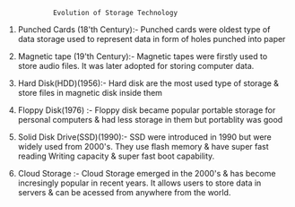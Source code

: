                 Evolution of Storage Technology

1. Punched Cards (18'th Century):-
Punched cards were oldest type of data storage used to represent data in form of holes punched into paper

2. Magnetic tape (19'th Century):-
 Magnetic tapes were firstly used to store audio files. It was later adopted for storing computer data.

3. Hard Disk(HDD)(1956):-
Hard disk are the most used type of storage & store files in magnetic disk inside them

4. Floppy Disk(1976) :-
Floppy disk became popular portable storage for personal computers & had less storage in them but portablity was good

5. Solid Disk Drive(SSD)(1990):-
SSD were introduced in 1990 but were widely used from 2000's. They use flash memory &  have super fast reading
Writing capacity & super fast boot capability.

6. Cloud Storage :-
Cloud Storage emerged in the 2000's & has become incresingly popular in recent years. It allows users to store 
data in servers & can be acessed from anywhere from the world.